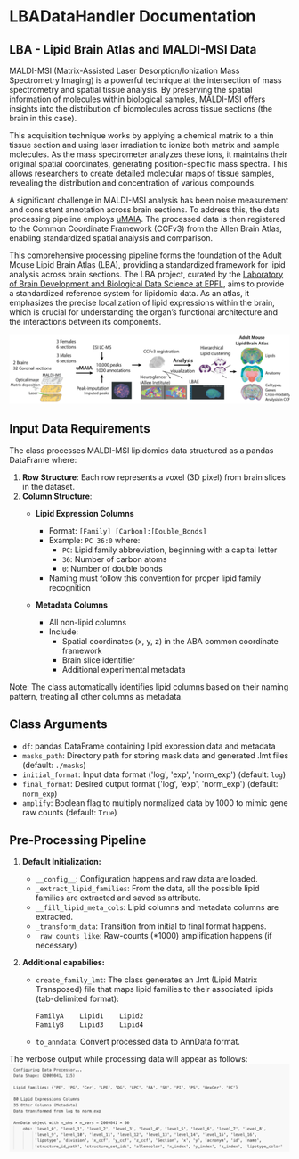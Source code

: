 # LBADataHandler Documentation

## LBA - Lipid Brain Atlas and MALDI-MSI Data
MALDI-MSI (Matrix-Assisted Laser Desorption/Ionization Mass Spectrometry Imaging) is a powerful technique at the intersection of mass spectrometry and spatial tissue analysis. By preserving the spatial information of molecules within biological samples, MALDI-MSI offers insights into the distribution of biomolecules across tissue sections (the brain in this case).

This acquisition technique works by applying a chemical matrix to a thin tissue section and using laser irradiation to ionize both matrix and sample molecules. As the mass spectrometer analyzes these ions, it maintains their original spatial coordinates, generating position-specific mass spectra. This allows researchers to create detailed molecular maps of tissue samples, revealing the distribution and concentration of various compounds.

A significant challenge in MALDI-MSI analysis has been noise measurement and consistent annotation across brain sections. To address this, the data processing pipeline employs [uMAIA](https://github.com/lamanno-epfl/uMAIA). The processed data is then registered to the Common Coordinate Framework (CCFv3) from the Allen Brain Atlas, enabling standardized spatial analysis and comparison. 

This comprehensive processing pipeline forms the foundation of the Adult Mouse Lipid Brain Atlas (LBA), providing a standardized framework for lipid analysis across brain sections. The LBA project, curated by the [Laboratory of Brain Development and Biological Data Science at EPFL](https://www.epfl.ch/labs/nsbl/), aims to provide a standardized reference system for lipidomic data. As an atlas, it emphasizes the precise localization of lipid expressions within the brain, which is crucial for understanding the organ’s functional architecture and the interactions between its components.

![LBA_pipeline](./images/lba.png)

## Input Data Requirements

The class processes MALDI-MSI lipidomics data structured as a pandas DataFrame where:

1. **Row Structure**: Each row represents a voxel (3D pixel) from brain slices in the dataset.
2. **Column Structure**:
    - **Lipid Expression Columns**
        - Format: `[Family] [Carbon]:[Double_Bonds]`
        - Example: `PC 36:0` where:
            - `PC`: Lipid family abbreviation, beginning with a capital letter
            - `36`: Number of carbon atoms
            - `0`: Number of double bonds
        - Naming must follow this convention for proper lipid family recognition

    - **Metadata Columns**
        - All non-lipid columns
        - Include:
            - Spatial coordinates (x, y, z) in the ABA common coordinate framework
            - Brain slice identifier
            - Additional experimental metadata

Note: The class automatically identifies lipid columns based on their naming pattern, treating all other columns as metadata.

## Class Arguments

- `df`: pandas DataFrame containing lipid expression data and metadata
- `masks_path`: Directory path for storing mask data and generated .lmt files (default: `./masks`)
- `initial_format`: Input data format ('log', 'exp', 'norm_exp') (default: `log`)
- `final_format`: Desired output format ('log', 'exp', 'norm_exp') (default: `norm_exp`)
- `amplify`: Boolean flag to multiply normalized data by 1000 to mimic gene raw counts (default: `True`)

## Pre-Processing Pipeline
1. **Default Initialization:**
    - `__config__`: Configuration happens and raw data are loaded.
    - `_extract_lipid_families`: From the data, all the possible lipid families are extracted and saved as attribute.
    - `__fill_lipid_meta_cols`: Lipid columns and metadata columns are extracted.
    - `_transform_data`: Transition from initial to final format happens.
    - `_raw_counts_like`: Raw-counts (*1000) amplification happens (if necessary)

2. **Additional capabilies:**
    - `create_family_lmt`: The class generates an .lmt (Lipid Matrix Transposed) file that maps lipid families to their associated lipids (tab-delimited format):
        ```
        FamilyA    Lipid1    Lipid2
        FamilyB    Lipid3    Lipid4
        ```
    - `to_anndata`: Convert processed data to AnnData format.

The verbose output while processing data will appear as follows:
![LBA_pipeline](./images/LBADataHandler_pipeline.png)
